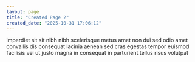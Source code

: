 ```yaml
---
layout: page
title: "Created Page 2"
created_date: "2025-10-31 17:06:12"
---
```


imperdiet sit sit nibh nibh scelerisque metus amet non dui sed odio amet convallis dis consequat lacinia aenean sed cras egestas tempor euismod facilisis vel ut justo magna in consequat in parturient tellus risus volutpat 
